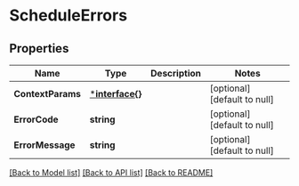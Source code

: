 # ScheduleErrors

## Properties
Name | Type | Description | Notes
------------ | ------------- | ------------- | -------------
**ContextParams** | [***interface{}**](interface{}.md) |  | [optional] [default to null]
**ErrorCode** | **string** |  | [optional] [default to null]
**ErrorMessage** | **string** |  | [optional] [default to null]

[[Back to Model list]](../README.md#documentation-for-models) [[Back to API list]](../README.md#documentation-for-api-endpoints) [[Back to README]](../README.md)

